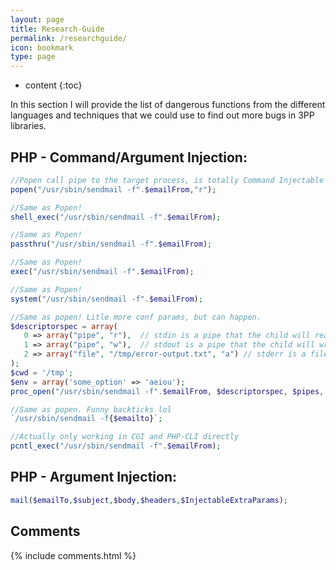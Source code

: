 ```yaml
---
layout: page
title: Research-Guide
permalink: /researchguide/
icon: bookmark
type: page
---
```


* content
{:toc}

In this section I will provide the list of dangerous functions from the different languages and techniques that we could use to find out more bugs in 3PP libraries.


## PHP - Command/Argument Injection:

```php
//Popen call pipe to the target process, is totally Command Injectable
popen("/usr/sbin/sendmail -f".$emailFrom,"r");

//Same as Popen!
shell_exec("/usr/sbin/sendmail -f".$emailFrom);

//Same as Popen!
passthru("/usr/sbin/sendmail -f".$emailFrom);

//Same as Popen!
exec("/usr/sbin/sendmail -f".$emailFrom);

//Same as Popen!
system("/usr/sbin/sendmail -f".$emailFrom);

//Same as popen! Litle more conf params, but can happen.
$descriptorspec = array(
   0 => array("pipe", "r"),  // stdin is a pipe that the child will read from
   1 => array("pipe", "w"),  // stdout is a pipe that the child will write to
   2 => array("file", "/tmp/error-output.txt", "a") // stderr is a file to write to
);
$cwd = '/tmp';
$env = array('some_option' => 'aeiou');
proc_open("/usr/sbin/sendmail -f".$emailFrom, $descriptorspec, $pipes, $cwd, $env);

//Same as popen. Funny backticks lol
`/usr/sbin/sendmail -f{$emailto}`;

//Actually only working in CGI and PHP-CLI directly
pcntl_exec("/usr/sbin/sendmail -f".$emailFrom);
```

## PHP - Argument Injection:

```php
mail($emailTo,$subject,$body,$headers,$InjectableExtraParams);
```
## Comments

{% include comments.html %}
